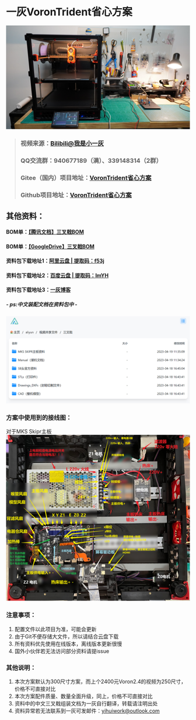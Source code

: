 # 一灰VoronTrident省心方案

![img_2.png](img_2.png)

>### **视频来源**：[Bilibili@我是小一灰](https://www.bilibili.com/video/BV1Na4y1G7fo "我是小一灰")
>### QQ交流群：940677189（满）、339148314（2群）
> ### **Gitee（国内）项目地址**：[VoronTrident省心方案](https://gitee.com/yifeilu/voron-trident "我是小一灰")
> ### **Github项目地址**：[VoronTrident省心方案](https://github.com/YihuiLu/VoronTrident "我是小一灰")


## 其他资料：
#### **BOM单**：[【腾讯文档】三叉戟BOM](https://docs.qq.com/sheet/DYk5tTHBpSEtPbVh6?tab=BB08J2 "我是小一灰")
#### **BOM单**：[【GoogleDrive】三叉戟BOM](https://drive.google.com/drive/folders/1CQs1cbmclPbKJLRexb8YkByajW4hnJqs?usp=sharing "我是小一灰")


#### **资料包下载地址1**：[阿里云盘 | 提取码：f53j](https://www.aliyundrive.com/s/3trxumG1iBN "我是小一灰")
#### **资料包下载地址2**：[百度云盘 | 提取码：ImYH](https://pan.baidu.com/s/1v2R7Pyi2rMt5dJELF42Imw?pwd=ImYH "我是小一灰")
#### **资料包下载地址3**：[一灰博客](https://drive.yifeilu.cn/aliyun/%E8%A7%86%E9%A2%91%E5%85%B1%E4%BA%AB%E6%96%87%E4%BB%B6/%E4%B8%89%E5%8F%89%E6%88%9F "我是小一灰")
##### - ps:中文装配文档在资料包中 -
![img_1.png](img_1.png)

### **方案中使用到的接线图：**
对于MKS Skipr主板
![img_3.png](img_3.png)

### 注意事项：

1. 配置文件以此项目为准，可能会更新
2. 由于Git不便存储大文件，所以请结合云盘下载
3. 所有资料优先使用在线版本，离线版本更新很慢
4. 国外小伙伴若无法访问部分资料请提issue

### 其他说明：

1. 本次方案默认为300尺寸方案，而上个2400元Voron2.4的视频为250尺寸，价格不可直接对比
2. 本次方案配件质量、数量全面升级，同上，价格不可直接对比
3. 资料中的中文三叉戟组装文档为一灰自行翻译，转载请注明出处
4. 资料异常若无法联系到一灰可发邮件：yihuiwork@outlook.com